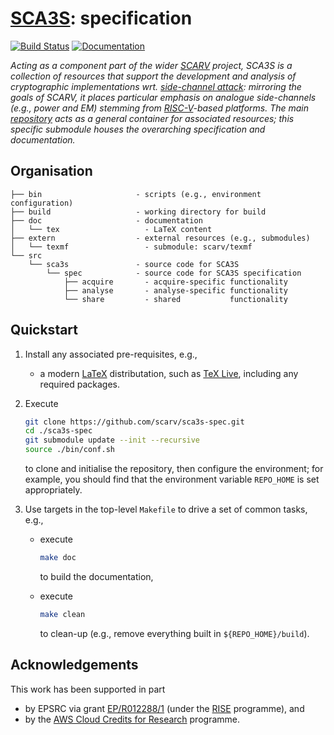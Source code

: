 # [SCA3S](https://github.com/scarv/sca3s): specification

<!--- -------------------------------------------------------------------- --->

[![Build Status](https://travis-ci.com/scarv/sca3s-spec.svg)](https://travis-ci.com/scarv/sca3s-spec)
[![Documentation](https://codedocs.xyz/scarv/sca3s-spec.svg)](https://codedocs.xyz/scarv/sca3s-spec)

<!--- -------------------------------------------------------------------- --->

*Acting as a component part of the wider
[SCARV](https://www.scarv.org)
project,
SCA3S is a collection of resources that support the development 
and analysis of cryptographic implementations wrt.
[side-channel attack](https://en.wikipedia.org/wiki/Side-channel_attack):
mirroring the goals of SCARV, it places particular emphasis on analogue 
side-channels (e.g., power and EM) stemming from
[RISC-V](https://riscv.org)-based
platforms.
The main
[repository](https://github.com/scarv/sca3s)
acts as a general container for associated resources;
this specific submodule houses
the overarching specification and documentation.*

<!--- -------------------------------------------------------------------- --->

## Organisation

```
├── bin                     - scripts (e.g., environment configuration)
├── build                   - working directory for build
├── doc                     - documentation
│   └── tex                   - LaTeX content
├── extern                  - external resources (e.g., submodules)
│   └── texmf                 - submodule: scarv/texmf
└── src
    └── sca3s               - source code for SCA3S
        └── spec            - source code for SCA3S specification
            ├── acquire       - acquire-specific functionality
            ├── analyse       - analyse-specific functionality
            └── share         - shared           functionality
```

<!--- -------------------------------------------------------------------- --->

## Quickstart

1. Install any associated pre-requisites, e.g.,

   - a modern 
     [LaTeX](https://www.latex-project.org)
     distributation,
     such as
     [TeX Live](https://www.tug.org/texlive),
     including any required packages.

2. Execute

   ```sh
   git clone https://github.com/scarv/sca3s-spec.git
   cd ./sca3s-spec
   git submodule update --init --recursive
   source ./bin/conf.sh
   ```

   to clone and initialise the repository,
   then configure the environment;
   for example, you should find that the environment variable
   `REPO_HOME`
   is set appropriately.

3. Use targets in the top-level `Makefile` to drive a set of
   common tasks, e.g.,

   - execute

     ```sh
     make doc
     ```

     to build the documentation,

   - execute

     ```sh
     make clean
     ```

     to clean-up
     (e.g., remove everything built in `${REPO_HOME}/build`).

<!--- -------------------------------------------------------------------- --->

## Acknowledgements

This work has been supported in part 

- by EPSRC via grant 
  [EP/R012288/1](https://gow.epsrc.ukri.org/NGBOViewGrant.aspx?GrantRef=EP/R012288/1) (under the [RISE](https://www.ukrise.org) programme), 
  and 
- by the
  [AWS Cloud Credits for Research](https://aws.amazon.com/research-credits)
  programme.

<!--- -------------------------------------------------------------------- --->
